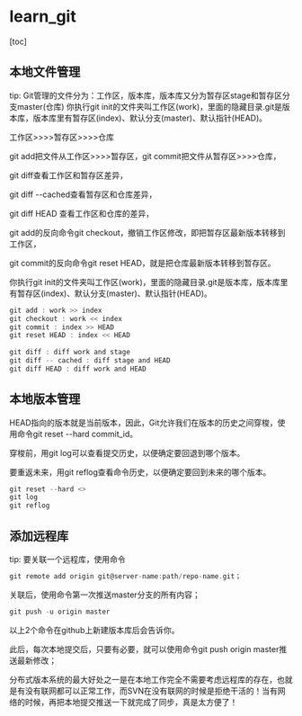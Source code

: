 # learn_git
[toc]

## 本地文件管理
tip:
Git管理的文件分为：工作区，版本库，版本库又分为暂存区stage和暂存区分支master(仓库)
你执行git init的文件夹叫工作区(work)，里面的隐藏目录.git是版本库，版本库里有暂存区(index)、默认分支(master)、默认指针(HEAD)。

工作区>>>>暂存区>>>>仓库

git add把文件从工作区>>>>暂存区，git commit把文件从暂存区>>>>仓库，

git diff查看工作区和暂存区差异，

git diff --cached查看暂存区和仓库差异，

git diff HEAD 查看工作区和仓库的差异，

git add的反向命令git checkout，撤销工作区修改，即把暂存区最新版本转移到工作区，

git commit的反向命令git reset HEAD，就是把仓库最新版本转移到暂存区。

你执行git init的文件夹叫工作区(work)，里面的隐藏目录.git是版本库，版本库里有暂存区(index)、默认分支(master)、默认指针(HEAD)。

```c
git add : work >> index
git checkout : work << index
git commit : index >> HEAD
git reset HEAD : index << HEAD
    
git diff : diff work and stage 
git diff -- cached : diff stage and HEAD
git diff HEAD : diff work and HEAD
```

## 本地版本管理


HEAD指向的版本就是当前版本，因此，Git允许我们在版本的历史之间穿梭，使用命令git reset --hard commit_id。

穿梭前，用git log可以查看提交历史，以便确定要回退到哪个版本。

要重返未来，用git reflog查看命令历史，以便确定要回到未来的哪个版本。

```c
git reset --hard <>
git log
git reflog
```


## 添加远程库
tip:
要关联一个远程库，使用命令
```c
git remote add origin git@server-name:path/repo-name.git；
```
关联后，使用命令第一次推送master分支的所有内容；
```c
git push -u origin master
```

以上2个命令在github上新建版本库后会告诉你。

此后，每次本地提交后，只要有必要，就可以使用命令git push origin master推送最新修改；

分布式版本系统的最大好处之一是在本地工作完全不需要考虑远程库的存在，也就是有没有联网都可以正常工作，而SVN在没有联网的时候是拒绝干活的！当有网络的时候，再把本地提交推送一下就完成了同步，真是太方便了！

